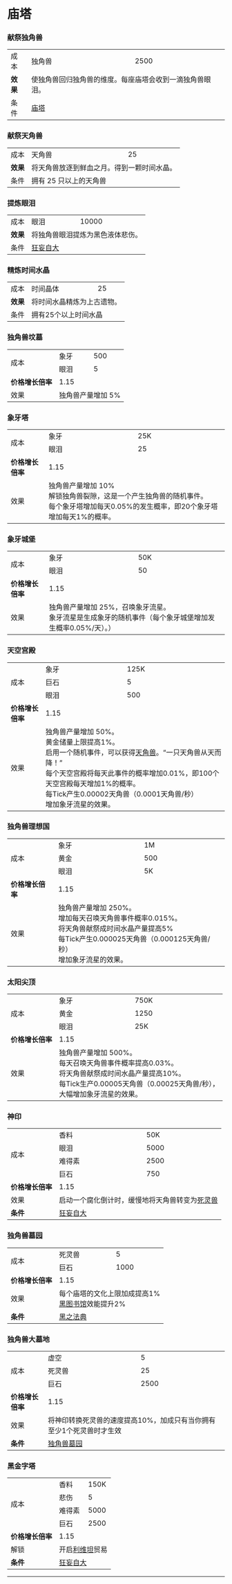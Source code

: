 # 庙塔

### 献祭独角兽
<table>
<tbody>
<tr>
<td>成本</td>
<td>独角兽</td>
<td>2500</td>
</tr>
<tr>
<td><strong>效果</strong></td>
<td colspan="2">使独角兽回归独角兽的维度。每座庙塔会收到一滴独角兽眼泪。</td>
</tr>
<tr>
<td>条件</td>
<td colspan="2"><a href="?file=001-猫咪百科/01-建筑物/09-超级建筑物#庙塔">庙塔</a></td>
</tr>
</tbody>
   </table>

### 献祭天角兽

<table>
<tbody>
<tr>
<td>成本</td>
<td>天角兽</td>
<td>25</td>
</tr>
<tr>
<td><strong>效果</strong></td>
<td colspan="2">将天角兽放逐到鲜血之月。得到一颗时间水晶。</td>
</tr>
<tr>
<td>条件</td>
<td colspan="2">拥有 25 只以上的天角兽</td>
</tr>
</tbody>
   </table>

### 提炼眼泪

   <table>
<tbody>
<tr>
<td>成本</td>
<td>眼泪</td>
<td>10000</td>
</tr>
<tr>
<td><strong>效果</strong></td>
<td colspan="2">将独角兽眼泪提炼为黑色液体悲伤。</td>
</tr>
<tr>
<td>条件</td>
<td colspan="2"><a href="?file=001-猫咪百科/03-科学/02-玄学#狂妄自大">狂妄自大</a></td>
</tr>
</tbody>
   </table>

### 精炼时间水晶
   <table>
<tbody>
<tr>
<td>成本</td>
<td>时间晶体</td>
<td>25</td>
</tr>
<tr>
<td><strong>效果</strong></td>
<td colspan="2">将时间水晶精炼为上古遗物。</td>
</tr>
<tr>
<td>条件</td>
<td colspan="2">拥有25个以上时间水晶</td>
</tr>
</tbody>
   </table>

### 独角兽坟墓
   <table>
<tbody>
<tr>
<td rowspan="2">成本</td>
<td>象牙</td>
<td>500</td>
</tr>
<tr>
<td>眼泪</td>
<td>5</td>
</tr>
<tr>
<td><strong>价格增长倍率</strong></td>
<td colspan="2">1.15</td>
</tr>
<tr>
<td>效果</td>
<td colspan="2">独角兽产量增加 5%</td>
</tr>
</tbody>
   </table>

### 象牙塔
   <table>
<tbody>
<tr>
<td rowspan="2">成本</td>
<td>象牙</td>
<td>25K</td>
</tr>
<tr>
<td>眼泪</td>
<td>25</td>
</tr>
<tr>
<td><strong>价格增长倍率</strong></td>
<td colspan="2">1.15</td>
</tr>
<tr>
<td>效果</td>
<td colspan="2">独角兽产量增加 10%<br style="clear:both" />解锁独角兽裂隙，这是一个产生独角兽的随机事件。<br style="clear:both" />每个象牙塔增加每天0.05%的发生概率，即20个象牙塔增加每天1%的概率。<br style="clear:both" /></td>
</tr>
</tbody>
   </table>

### 象牙城堡
   <table>
<tbody>
<tr>
<td rowspan="2">成本</td>
<td>象牙</td>
<td>50K</td>
</tr>
<tr>
<td>眼泪</td>
<td>50</td>
</tr>
<tr>
<td><strong>价格增长倍率</strong></td>
<td colspan="2">1.15</td>
</tr>
<tr>
<td>效果</td>
<td colspan="2">独角兽产量增加 25%，召唤象牙流星。<br style="clear:both" />象牙流星是生成象牙的随机事件（每个象牙城堡增加发生概率0.05%/天）。）</td>
</tr>
</tbody>
   </table>

### 天空宫殿
   <table>
<tbody>
<tr>
<td rowspan="3">成本</td>
<td>象牙</td>
<td>125K</td>
</tr>
<tr>
<td>巨石</td>
<td>5</td>
</tr>
<tr>
<td>眼泪</td>
<td>500</td>
</tr>
<tr>
<td><strong>价格增长倍率</strong></td>
<td colspan="2">1.15</td>
</tr>
<tr>
<td>效果</td>
<td colspan="2">独角兽产量增加 50%。<br style="clear:both" />黄金储量上限提高1%。<br style="clear:both" />启用一个随机事件，可以获得<a href="?file=003-资源大全/46-天角兽">天角兽</a>。“一只天角兽从天而降！”<br style="clear:both" />每个天空宫殿将每天此事件的概率增加0.01%，即100个天空宫殿每天增加1%的概率。<br style="clear:both" />每Tick产生0.00002天角兽（0.0001天角兽/秒）<br style="clear:both" />增加象牙流星的效果。</td>
</tr>
</tbody>
   </table>

### 独角兽理想国
   <table>
<tbody>
<tr>
<td rowspan="3">成本</td>
<td>象牙</td>
<td>1M</td>
</tr>
<tr>
<td>黄金</td>
<td>500</td>
</tr>
<tr>
<td>眼泪</td>
<td>5K</td>
</tr>
<tr>
<td><strong>价格增长倍率</strong></td>
<td colspan="2">1.15</td>
</tr>
<tr>
<td>效果</td>
<td colspan="2">独角兽产量增加 250%。<br style="clear:both" />增加每天召唤天角兽事件概率0.015%。<br style="clear:both" />将天角兽献祭成时间水晶产量提高5%<br style="clear:both" />每Tick产生0.000025天角兽（0.000125天角兽/秒）<br style="clear:both" />增加象牙流星的效果。</td>
</tr>
</tbody>
   </table>

### 太阳尖顶
   <table>
<tbody>
<tr>
<td rowspan="3">成本</td>
<td>象牙</td>
<td>750K</td>
</tr>
<tr>
<td>黄金</td>
<td>1250</td>
</tr>
<tr>
<td>眼泪</td>
<td>25K</td>
</tr>
<tr>
<td><strong>价格增长倍率</strong></td>
<td colspan="2">1.15</td>
</tr>
<tr>
<td>效果</td>
<td colspan="2">独角兽产量增加 500%。<br style="clear:both" />每天召唤天角兽事件概率提高0.03%。<br style="clear:both" />将天角兽献祭成时间水晶产量提高10%。<br style="clear:both" /> 每Tick生产0.00005天角兽（0.00025天角兽/秒），<br style="clear:both" />大幅增加象牙流星的效果。</td>
</tr>
</tbody>
   </table>

### 神印
   <table>
<tbody>
<tr>
<td rowspan="4">成本</td>
<td>香料</td>
<td>50K</td>
</tr>
<tr>
<td>眼泪</td>
<td>5000</td>
</tr>
<tr>
<td>难得素</td>
<td>2500</td>
</tr>
<tr>
<td>巨石</td>
<td>750</td>
</tr>
<tr>
<td><strong>价格增长倍率</strong></td>
<td colspan="2">1.15</td>
</tr>
<tr>
<td>效果</td>
<td colspan="2">启动一个腐化倒计时，缓慢地将天角兽转变为<a href="?file=003-资源大全/47-死灵兽">死灵兽</a></td>
</tr>
<tr>
<td><strong>条件</strong></td>
<td colspan="2"><a href="?file=001-猫咪百科/03-科学/02-玄学#狂妄自大">狂妄自大</a></td>
</tr>
</tbody>
   </table>

### 独角兽墓园
   <table>
<tbody>
<tr>
<td rowspan="2">成本</td>
<td>死灵兽</td>
<td>5</td>
</tr>
<tr>
<td>巨石</td>
<td>1000</td>
</tr>
<tr>
<td><strong>价格增长倍率</strong></td>
<td colspan="2">1.15</td>
</tr>
<tr>
<td>效果</td>
<td colspan="2">每个庙塔的文化上限加成提高1%<br><a href="?file=001-猫咪百科/06-宗教/003-奥秘神学#黑图书馆">黑图书馆</a>效能提升2%</td>
</tr>
<tr>
<td><strong>条件</strong></td>
<td colspan="2"><a href="?file=001-猫咪百科/03-科学/02-玄学#黑之法典">黑之法典</a></td>
</tr>
</tbody>
   </table>

### 独角兽大墓地
   <table>
<tbody>
<tr>
<td rowspan="3">成本</td>
<td>虚空</td>
<td>5</td>
</tr>
<tr>
<td>死灵兽</td>
<td>25</td>
</tr>
<tr>
<td>巨石</td>
<td>2500</td>
</tr>
<tr>
<td><strong>价格增长倍率</strong></td>
<td colspan="2">1.15</td>
</tr>
<tr>
<td>效果</td>
<td colspan="2">将神印转换死灵兽的速度提高10%，加成只有当你拥有至少1个死灵兽时才生效</td>
</tr>
<tr>
<td><strong>条件</strong></td>
<td colspan="2"><a href="?file=001-猫咪百科/06-宗教/001-庙塔#独角兽墓园">独角兽墓园</a></td>
</tr>
</tbody>
   </table>

### 黑金字塔
   <table>
<tbody>
<tr>
<td rowspan="4">成本</td>
<td>香料</td>
<td>150K</td>
</tr>
<tr>
<td>悲伤</td>
<td>5</td>
</tr>
<tr>
<td>难得素</td>
<td>5000</td>
</tr>
<tr>
<td>巨石</td>
<td>2500</td>
</tr>
<tr>
<td><strong>价格增长倍率</strong></td>
<td colspan="2">1.15</td>
</tr>
<tr>
<td>解锁</td>
<td colspan="2">开启<a href="?file=001-猫咪百科/05-贸易#利维坦">利维坦</a>贸易</td>
</tr>
<tr>
<td><strong>条件</strong></td>
<td colspan="2"><a href="?file=001-猫咪百科/03-科学/02-玄学#狂妄自大">狂妄自大</a></td>
</tr>
</tbody>
   </table>
   <hr />